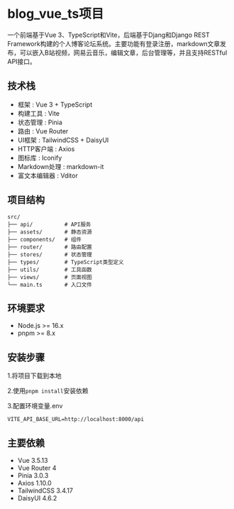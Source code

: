 # blog_vue_ts项目

一个前端基于Vue 3、TypeScript和Vite，后端基于Djang和Django REST Framework构建的个人博客论坛系统。主要功能有登录注册，markdown文章发布，可以嵌入B站视频，网易云音乐，编辑文章，后台管理等，并且支持RESTful API接口。

## 技术栈

- 框架 : Vue 3 + TypeScript
- 构建工具 : Vite
- 状态管理 : Pinia
- 路由 : Vue Router
- UI框架 : TailwindCSS + DaisyUI
- HTTP客户端 : Axios
- 图标库 : Iconify
- Markdown处理 : markdown-it
- 富文本编辑器 : Vditor

## 项目结构

```
src/
├── api/          # API服务
├── assets/       # 静态资源
├── components/   # 组件
├── router/       # 路由配置
├── stores/       # 状态管理
├── types/        # TypeScript类型定义
├── utils/        # 工具函数
├── views/        # 页面视图
└── main.ts       # 入口文件
```

## 环境要求

- Node.js >= 16.x
- pnpm >= 8.x

## 安装步骤

1.将项目下载到本地

2.使用`pnpm install`安装依赖

3.配置环境变量.env

```
VITE_API_BASE_URL=http://localhost:8000/api
```

## 主要依赖

- Vue 3.5.13
- Vue Router 4
- Pinia 3.0.3
- Axios 1.10.0
- TailwindCSS 3.4.17
- DaisyUI 4.6.2

